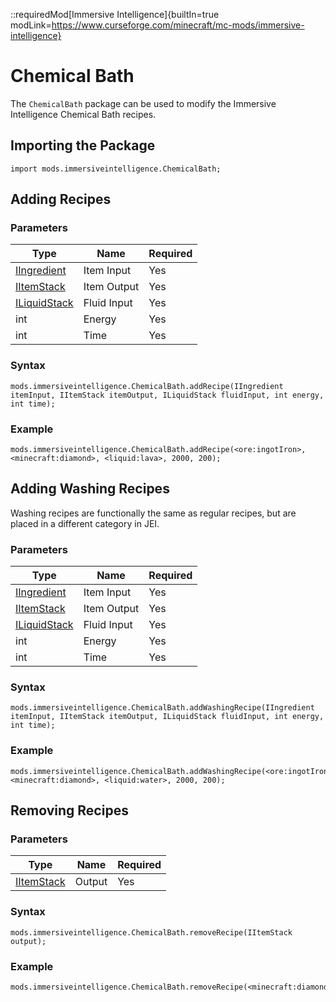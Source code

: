 ::requiredMod[Immersive Intelligence]{builtIn=true modLink=https://www.curseforge.com/minecraft/mc-mods/immersive-intelligence}

# Chemical Bath

The `ChemicalBath` package can be used to modify the Immersive Intelligence Chemical Bath recipes.

## Importing the Package

```zenscript
import mods.immersiveintelligence.ChemicalBath;
```

## Adding Recipes

### Parameters

| Type                                                  | Name        | Required |
| ----------------------------------------------------- | ----------- | -------- |
| [IIngredient](/Vanilla/Variable_Types/IIngredient/)   | Item Input  | Yes      |
| [IItemStack](/Vanilla/Items/IItemStack/)              | Item Output | Yes      |
| [ILiquidStack](/Vanilla/Variable_Types/ILiquidStack/) | Fluid Input | Yes      |
| int                                                   | Energy      | Yes      |
| int                                                   | Time        | Yes      |

### Syntax

```zenscript
mods.immersiveintelligence.ChemicalBath.addRecipe(IIngredient itemInput, IItemStack itemOutput, ILiquidStack fluidInput, int energy, int time);
```

### Example

```zenscript
mods.immersiveintelligence.ChemicalBath.addRecipe(<ore:ingotIron>, <minecraft:diamond>, <liquid:lava>, 2000, 200);
```

## Adding Washing Recipes

Washing recipes are functionally the same as regular recipes, but are placed in a different category in JEI.

### Parameters

| Type                                                  | Name        | Required |
| ----------------------------------------------------- | ----------- | -------- |
| [IIngredient](/Vanilla/Variable_Types/IIngredient/)   | Item Input  | Yes      |
| [IItemStack](/Vanilla/Items/IItemStack/)              | Item Output | Yes      |
| [ILiquidStack](/Vanilla/Variable_Types/ILiquidStack/) | Fluid Input | Yes      |
| int                                                   | Energy      | Yes      |
| int                                                   | Time        | Yes      |

### Syntax

```zenscript
mods.immersiveintelligence.ChemicalBath.addWashingRecipe(IIngredient itemInput, IItemStack itemOutput, ILiquidStack fluidInput, int energy, int time);
```

### Example

```zenscript
mods.immersiveintelligence.ChemicalBath.addWashingRecipe(<ore:ingotIron>, <minecraft:diamond>, <liquid:water>, 2000, 200);
```


## Removing Recipes

### Parameters

| Type                                     | Name   | Required |
| ---------------------------------------- | ------ | -------- |
| [IItemStack](/Vanilla/Items/IItemStack/) | Output | Yes      |

### Syntax

```zenscript
mods.immersiveintelligence.ChemicalBath.removeRecipe(IItemStack output);
```

### Example

```zenscript
mods.immersiveintelligence.ChemicalBath.removeRecipe(<minecraft:diamond>);
```